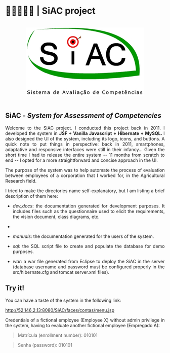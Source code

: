 # 👩‍🌾🧪👨‍🌾 | SiAC project

<br/>
<div align="center">                                                             
  <img src="./siaclogo.jpg" alt="SiAC Logo">
</div>  
<br/>

## SiAC - _System for Assessment of Competencies_

<section>
<div align="justify">

Welcome to the SiAC project. I conducted this project back in 2011. I developed the system in <strong> JSF + Vanilla Javascript + Hibernate + MySQL. </strong> I also designed the UI of the system, including its logo, icons, and buttons. A quick note to put things in perspective: back in 2011, smartphones, adaptative and responsive interfaces were still in their infancy... Given the short time I had to release the entire system -- 11 months from scratch to end -- I opted for a more straightforward and concise approach in the UI.

The purpose of the system was to help automate the process of evaluation between employees of a corporation that I worked for, in the Agricultural Research field.

I tried to make the directories name self-explanatory, but I am listing a brief description of them here:

* _dev_docs_: the documentation generated for development purposes. It includes files such as the questionnaire used to elicit the requirements, the vision document, class diagrams, etc.

* 

* _manuals_: the documentation generated for the users of the system.

* _sql_: the SQL script file to create and populate the database for demo purposes.

* _war_: a war file generated from Eclipse to deploy the SiAC in the server (database username and password must be configured properly in the src/hibernate.cfg and tomcat server.xml files).

<h2> Try it! </h2>
You can have a taste of the system in the following link:

http://52.146.2.13:8080/SiAC/faces/contas/menu.jsp

Credentials of a fictional employee (Employee X) without admin privilege in the system, having to evaluate another fictional employee (Empregado A):

> Matrícula (enrollment number): 010101

> Senha (password): 010101

<div>
</section>
